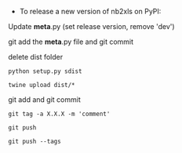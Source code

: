 - To release a new version of nb2xls on PyPI:

Update __meta__.py (set release version, remove 'dev')

git add the __meta__.py file and git commit

delete dist folder

`python setup.py sdist`

`twine upload dist/*`

git add and git commit

`git tag -a X.X.X -m 'comment'`

`git push`

`git push --tags`

